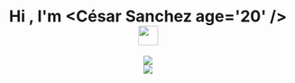 <h1 align="center"><b>Hi , I'm &lt;César Sanchez age='20' /&gt; </b><img src="https://media.giphy.com/media/hvRJCLFzcasrR4ia7z/giphy.gif" width="35"></h1>
<div align="center">
    <img src="https://readme-typing-svg.herokuapp.com/?font=Time+New+Roman&size=25&center=true&vCenter=true&width=700&height=50&duration=2000&lines=Systems+engineering+student📝;+Front-end+developer👨‍💻;+Back-end+developer👨‍💻;&color=f50" />
</div>
<!--<img src="https://user-images.githubusercontent.com/73097560/115834477-dbab4500-a447-11eb-908a-139a6edaec5c.gif"><br><br>-->

<div align="center">
    <img src="https://i.redd.it/1d11s820dgm91.gif"/>
</div>
<!--
**Cesar-Sanchez-DEV/Cesar-Sanchez-DEV** is a ✨ _special_ ✨ repository because its `README.md` (this file) appears on your GitHub profile.

Here are some ideas to get you started:

- 🔭 I’m currently working on ...
- 🌱 I’m currently learning ...
- 👯 I’m looking to collaborate on ...
- 🤔 I’m looking for help with ...
- 💬 Ask me about ...
- 📫 How to reach me: ...
- 😄 Pronouns: ...
- ⚡ Fun fact: ...
-->
